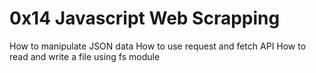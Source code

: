 # 0x14 Javascript Web Scrapping
How to manipulate JSON data
How to use request and fetch API
How to read and write a file using fs module
